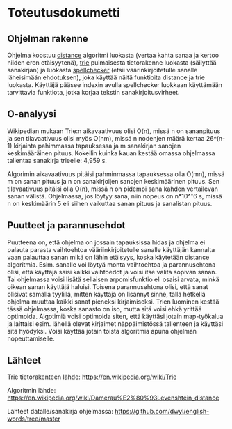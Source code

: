 # Toteutusdokumetti

## Ohjelman rakenne
Ohjelma koostuu [distance](/src/entities/distance.py) algoritmi luokasta (vertaa kahta sanaa ja kertoo niiden eron etäisyytenä), [trie](/src/entities/trie.py) puimaisesta tietorakenne luokasta (säilyttää sanakirjan) ja luokasta [spellchecker](/src/services/spellchecker.py) (etsii väärinkirjoitetulle sanalle läheisimään ehdotuksen), joka käyttää näitä funktioita distance ja trie luokasta. Käyttäjä pääsee indexin avulla spellchecker luokkaan käyttämään tarvittavia funktiota, jotka korjaa tekstin sanakirjoitusvirheet. 

## O-analyysi
Wikipedian mukaan Trie:n aikavaativuus olisi O(n), missä n on sananpituus ja sen tilavaativuus olisi myös O(nm), missä n nodenjen määrä kertaa 26^(n-1) kirjainta pahimmassa tapauksessa ja m sanakirjan sanojen keskimääräinen pituus.
Kokeilin kuinka kauan kestää omassa ohjelmassa tallentaa sanakirja trieelle: 4,959 s.

Algorimin aikavaativuus pitäisi pahminmassa tapauksessa olla O(mn), missä m on sanan pituus ja n on sanakirjoijen sanojen keskimäärinen pituus. Sen tilavaativuus pitäisi olla O(n), missä n on pidempi sana kahden vertailevan sanan välistä.
Ohjelmassa, jos löytyy sana, niin nopeus on n*10^⁻6 s, missä n on keskimäärin 5 eli siihen vaikuttaa sanan pituus ja sanalistan pituus.

## Puutteet ja parannusehdot
Puutteena on, että ohjelma on jossain tapauksissa hidas ja ohjelma ei palauta parasta vaihtoehtoa vääriinkirjoitetulle sanalle käyttäjän kannalta vaan palauttaa sanan mikä on lähin etäisyys, koska käytetään distance algoritmia. Esim. sanalle voi löytyä monta vaihtoehtoa ja parannusehtona olisi, että käyttäjä saisi kaikki vaihtoedot ja voisi itse valita sopivan sanan. Tai ohjelmassa voisi lisätä sellaisen arpomisfunktio eli osaisi arvata, minkä oikean sanan käyttäjä haluisi.
Toisena parannusehtona olisi, että sanat olisivat samalla tyylillä, mitten käyttäjä on lisännyt sinne, tällä hetkellä ohjelma muuttaa kaikki sanat pieneksi kirjaimiseksi.
Trien luominen kestää tässä ohjelmassa, koska sanasto on iso, mutta sitä voisi ehkä yrittää optimoida. Algotimiä voisi optimoida siten, että käyttäsi jotain map-työkalua ja laittaisi esim. lähellä olevat kirjaimet näppäimistössä tallenteen ja käyttäsi sitä hyödyksi. 
Voisi käyttää jotain toista algoritmia apuna ohjelman nopeuttamiselle.

## Lähteet
Trie tietorakenteen lähde: https://en.wikipedia.org/wiki/Trie

Algoritmin lähde: https://en.wikipedia.org/wiki/Damerau%E2%80%93Levenshtein_distance 

Lähteet datalle/sanakirja ohjelmassa: https://github.com/dwyl/english-words/tree/master
